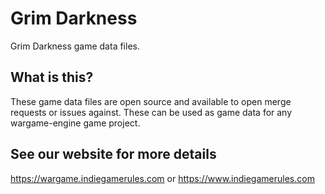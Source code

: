 # Grim Darkness
Grim Darkness game data files.

## What is this?
These game data files are open source and available to open merge requests or issues against. These can be used as game data for any wargame-engine game project.

## See our website for more details
https://wargame.indiegamerules.com
or
https://www.indiegamerules.com
